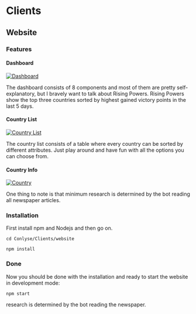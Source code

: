 # Clients
## Website
### Features

#### Dashboard
[![Dashboard](https://github.com/zDox/Conlyse/blob/master/examples/Dashboard.png?raw=true "Dashboard")](https://github.com/zDox/Conlyse/blob/master/examples/Dashboard.png?raw=true "Dashboard")

The dashboard consists of 8 components and most of them are pretty self-explanatory, but I bravely want to talk about Rising Powers.
Rising Powers show the top three countries sorted by highest gained victory points in the last 5 days.


#### Country List
[![Country List](https://github.com/zDox/Conlyse/blob/master/examples/Country_List.png?raw=true "Country List")](https://github.com/zDox/Conlyse/blob/master/examples/Country_List.png?raw=true "Country List")

The country list consists of a table where every country can be sorted by different attributes. Just play around and have fun with all the options you can choose from.

#### Country Info
[![Country](https://github.com/zDox/Conlyse/blob/master/examples/Country.png?raw=true "Country")](https://github.com/zDox/Conlyse/blob/master/examples/Country.png?raw=true "Country")

One thing to note is that minimum research is determined by the bot reading all newspaper articles.

### Installation
First install npm and Nodejs and then go on.

`cd Conlyse/Clients/website`

`npm install`

### Done
Now you should be done with the installation and ready to start the website in development mode:

`npm start`

research is determined by the bot reading the newspaper.  